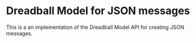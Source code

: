 # Dreadball Model for JSON messages

This is a an implementation of the Dreadball Model API for creating JSON messages.